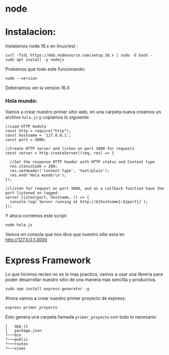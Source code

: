 # node

# Instalacion:

Instalamos node 16.x en linux/wsl :

```
curl -fsSL https://deb.nodesource.com/setup_16.x | sudo -E bash -
sudo apt install -y nodejs
```

Probemos que todo este funcionando:

```
node --version
```

Deberiamos ver la version 16.X

### Hola mundo:

Vamos a crear nuestro primer sitio web, en una carpeta nueva creamos un archivo `hola.js` y copiamos lo siguiente:

```
//Load HTTP module
const http = require("http");
const hostname = '127.0.0.1';
const port = 3000;

//Create HTTP server and listen on port 3000 for requests
const server = http.createServer((req, res) => {

  //Set the response HTTP header with HTTP status and Content type
  res.statusCode = 200;
  res.setHeader('Content-Type', 'text/plain');
  res.end('Hola mundo!\n');
});

//listen for request on port 3000, and as a callback function have the port listened on logged
server.listen(port, hostname, () => {
  console.log(`Server running at http://${hostname}:${port}/`);
});
```

Y ahora corremos este script:

```
node hola.js
```

Vemos en consola que nos dice que nuestro sitio esta en http://127.0.0.1:3000 

# Express Framework

Lo que hicimos recien no es lo mas practico, vamos a usar una libreria para poder desarrollar nuestro sitio de una manera mas sencilla y productiva.

```
sudo npm install express-generator -g
```

Ahora vamos a crear nuestro primer proyecto de express:

```
express primer_proyecto
```

Esto genera una carpeta llamada `primer_proyecto` con todo lo necesario:

```
│   app.js      
│   package.json          
└───bin      
└───public         
└───routes     
└───views              
```

